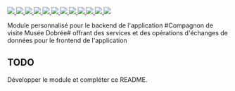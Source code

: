 <p>
  <a href="https://app.travis-ci.com/github/departement-loire-atlantique/jCompagnonMuseeDobree">
    <img src="https://api.travis-ci.com/departement-loire-atlantique/jCompagnonMuseeDobree.svg?branch=master" />
  </a>
  <a href="https://sonarcloud.io/organizations/departement-loire-atlantique">
    <img src="https://sonarcloud.io/api/project_badges/measure?project=departement-loire-atlantique_jCompagnonMuseeDobree&metric=ncloc" />
    <img src="https://sonarcloud.io/api/project_badges/measure?project=departement-loire-atlantique_jCompagnonMuseeDobree&metric=bugs" />
    <img src="https://sonarcloud.io/api/project_badges/measure?project=departement-loire-atlantique_jCompagnonMuseeDobree&metric=code_smells" />
    <img src="https://sonarcloud.io/api/project_badges/measure?project=departement-loire-atlantique_jCompagnonMuseeDobree&metric=coverage" />
    <img src="https://sonarcloud.io/api/project_badges/measure?project=departement-loire-atlantique_jCompagnonMuseeDobree&metric=duplicated_lines_density" />
    <img src="https://sonarcloud.io/api/project_badges/measure?project=departement-loire-atlantique_jCompagnonMuseeDobree&metric=sqale_rating" />
    <img src="https://sonarcloud.io/api/project_badges/measure?project=departement-loire-atlantique_jCompagnonMuseeDobree&metric=alert_status" />
    <img src="https://sonarcloud.io/api/project_badges/measure?project=departement-loire-atlantique_jCompagnonMuseeDobree&metric=reliability_rating" />
    <img src="https://sonarcloud.io/api/project_badges/measure?project=departement-loire-atlantique_jCompagnonMuseeDobree&metric=security_rating" />
    <img src="https://sonarcloud.io/api/project_badges/measure?project=departement-loire-atlantique_jCompagnonMuseeDobree&metric=sqale_index" />
    <img src="https://sonarcloud.io/api/project_badges/measure?project=departement-loire-atlantique_jCompagnonMuseeDobree&metric=vulnerabilities" />
    </a>
</p>
Module personnalisé pour le backend de l'application #Compagnon de visite Musée Dobrée# offrant des services et des opérations d'échanges de données pour le frontend de l'application


## TODO

Développer le module et compléter ce README.
